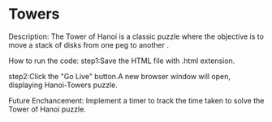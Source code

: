 # Towers
Description:
The Tower of Hanoi is a classic puzzle where the objective is to move a stack of disks from one peg to another .

How to run the code:
step1:Save the HTML file with .html extension.

step2:Click the "Go Live" button.A new browser window will open, displaying Hanoi-Towers puzzle.

Future Enchancement:
Implement a timer to track the time taken to solve the Tower of Hanoi puzzle.
